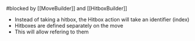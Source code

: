 #blocked  by [[MoveBuilder]] and [[HitboxBuilder]]
- Instead of taking a hitbox, the Hitbox action will take an identifier (index)
- Hitboxes are defined separately on the move
- This will allow refering to them